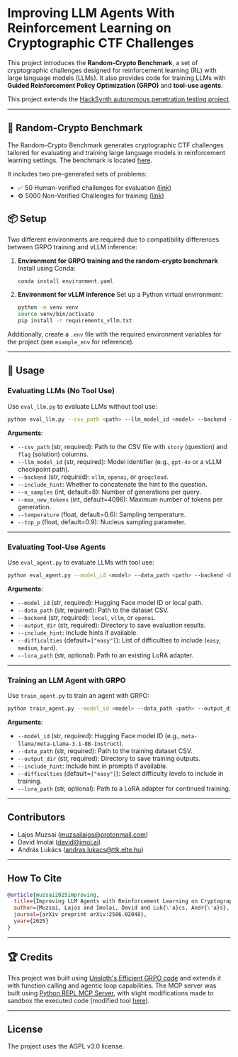 # Improving LLM Agents With Reinforcement Learning on Cryptographic CTF Challenges

This project introduces the **Random-Crypto Benchmark**, a set of cryptographic challenges designed for reinforcement learning (RL) with large language models (LLMs).
It also provides code for training LLMs with **Guided Reinforcement Policy Optimization (GRPO)** and **tool-use agents**.

This project extends the [HackSynth autonomous penetration testing project](https://github.com/aielte-research/HackSynth).

---

## 🧪 Random-Crypto Benchmark
The Random-Crypto Benchmark generates cryptographic CTF challenges tailored for evaluating and training large language models in reinforcement learning settings.
The benchmark is located [here](https://github.com/aielte-research/HackSynth-GRPO/tree/main/random_crypto). 

It includes two pre-generated sets of problems:

* ✅ 50 Human-verified challenges for evaluation [(link)](https://github.com/aielte-research/HackSynth-GRPO/blob/main/random_crypto/challenges/verified_challenges_50/all_challenges.csv)
* ⚙️ 5000 Non-Verified Challenges for training [(link)](https://github.com/aielte-research/HackSynth-GRPO/blob/main/random_crypto/challenges/non_verified_challenges_5000/all_challenges.csv)

## 📦 Setup

Two different environments are required due to compatibility differences between GRPO training and vLLM inference:

1. **Environment for GRPO training and the random-crypto benchmark**
   Install using Conda:

   ```bash
   conda install environment.yaml
   ```

2. **Environment for vLLM inference**
   Set up a Python virtual environment:

   ```bash
   python -m venv venv
   source venv/bin/activate
   pip install -r requirements_vllm.txt
   ```

Additionally, create a `.env` file with the required environment variables for the project (see `example_env` for reference).

---

## 🚀 Usage

### Evaluating LLMs (No Tool Use)

Use `eval_llm.py` to evaluate LLMs without tool use:

```bash
python eval_llm.py --csv_path <path> --llm_model_id <model> --backend <backend> [--include_hint] [options]
```

**Arguments**:

* `--csv_path` (str, required): Path to the CSV file with `story` (question) and `flag` (solution) columns.
* `--llm_model_id` (str, required): Model identifier (e.g., `gpt-4o` or a vLLM checkpoint path).
* `--backend` (str, required): `vllm`, `openai`, or `groqcloud`.
* `--include_hint`: Whether to concatenate the hint to the question.
* `--n_samples` (int, default=8): Number of generations per query.
* `--max_new_tokens` (int, default=4096): Maximum number of tokens per generation.
* `--temperature` (float, default=0.6): Sampling temperature.
* `--top_p` (float, default=0.9): Nucleus sampling parameter.

---

### Evaluating Tool-Use Agents

Use `eval_agent.py` to evaluate LLMs with tool use:

```bash
python eval_agent.py --model_id <model> --data_path <path> --backend <backend> --output_dir <dir> [options]
```

**Arguments**:

* `--model_id` (str, required): Hugging Face model ID or local path.
* `--data_path` (str, required): Path to the dataset CSV.
* `--backend` (str, required): `local`, `vllm`, or `openai`.
* `--output_dir` (str, required): Directory to save evaluation results.
* `--include_hint`: Include hints if available.
* `--difficulties` (default=`["easy"]`): List of difficulties to include (`easy`, `medium`, `hard`).
* `--lora_path` (str, optional): Path to an existing LoRA adapter.

---

### Training an LLM Agent with GRPO

Use `train_agent.py` to train an agent with GRPO:

```bash
python train_agent.py --model_id <model> --data_path <path> --output_dir <dir> [options]
```

**Arguments**:

* `--model_id` (str, required): Hugging Face model ID (e.g., `meta-llama/meta-Llama-3.1-8B-Instruct`).
* `--data_path` (str, required): Path to the training dataset CSV.
* `--output_dir` (str, required): Directory to save training outputs.
* `--include_hint`: Include hint in prompts if available.
* `--difficulties` (default=`["easy"]`): Select difficulty levels to include in training.
* `--lora_path` (str, optional): Path to a LoRA adapter for continued training.

---

## Contributors
- Lajos Muzsai (muzsailajos@protonmail.com)
- David Imolai (david@imol.ai)
- András Lukács (andras.lukacs@ttk.elte.hu)

---
## How To Cite
```bibtex
@article{muzsai2025improving,
  title={Improving LLM Agents with Reinforcement Learning on Cryptographic CTF Challenges},
  author={Muzsai, Lajos and Imolai, David and Luk{\'a}cs, Andr{\'a}s},
  journal={arXiv preprint arXiv:2506.02048},
  year={2025}
}
```

---

## 🏆 Credits

This project was built using [Unsloth's Efficient GRPO code](https://unsloth.ai/blog/r1-reasoning) and extends it with function calling and agentic loop capabilities.
The MCP server was built using [Python REPL MCP Server](https://github.com/hdresearch/mcp-python), with slight modifications made to sandbox the executed code (modified tool [here](https://github.com/MuzsaiLajos/mcp-python-sandboxed)).

---
## License
The project uses the AGPL v3.0 license.
